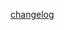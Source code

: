 <a href="http://bugs.thedarkmod.com/changelog_page.php?version_id={{ include.version }}">changelog</a>
